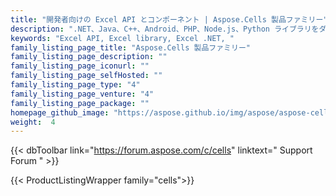 ```yaml
---
title: "開発者向けの Excel API とコンポーネント | Aspose.Cells 製品ファミリー"
description: ".NET、Java、C++、Android、PHP、Node.js、Python ライブラリをダウンロードして、Microsoft Excel スプレッドシートを作成、操作、変換、レンダリングします。 Aspose.Cells は、Excel のルック アンド フィールを模倣する Web およびデスクトップ ベースのアプリケーション用のビジュアル コンポーネントも提供します。"
keywords: "Excel API, Excel library, Excel .NET, "
family_listing_page_title: "Aspose.Cells 製品ファミリー"
family_listing_page_description: ""
family_listing_page_iconurl: ""
family_listing_page_selfHosted: ""
family_listing_page_type: "4"
family_listing_page_venture: "4"
family_listing_page_package: ""
homepage_github_image: "https://aspose.github.io/img/aspose/aspose-cells.png"
weight:  4
---
```


{{< dbToolbar link="https://forum.aspose.com/c/cells" linktext=" Support Forum " >}}

{{< ProductListingWrapper family="cells">}}

